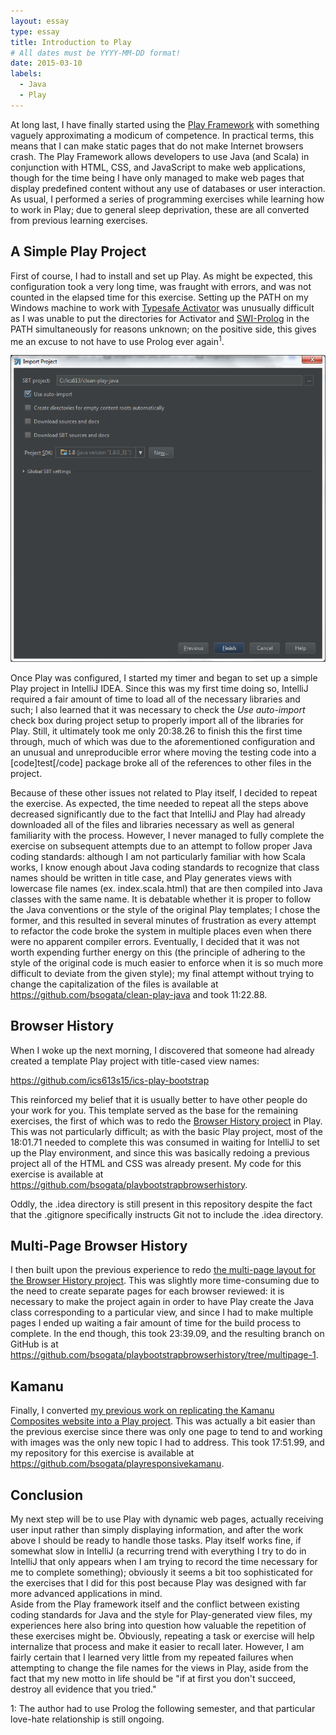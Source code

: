 ```yaml
---
layout: essay
type: essay
title: Introduction to Play
# All dates must be YYYY-MM-DD format!
date: 2015-03-10
labels:
  - Java
  - Play
---
```


At long last, I have finally started using the [Play Framework](https://playframework.com/) with something vaguely approximating a modicum of competence.  In practical terms, this means that I can make static pages that do not make Internet browsers crash.  The Play Framework allows developers to use Java (and Scala) in conjunction with HTML, CSS, and JavaScript to make web applications, though for the time being I have only managed to make web pages that display predefined content without any use of databases or user interaction.  As usual, I performed a series of programming exercises while learning how to work in Play; due to general sleep deprivation, these are all converted from previous learning exercises.  

## A Simple Play Project 
First of course, I had to install and set up Play.  As might be expected, this configuration took a very long time, was fraught with errors, and was not counted in the elapsed time for this exercise.  Setting up the PATH on my Windows machine to work with [Typesafe Activator](http://typesafe.com/community/core-tools/activator-and-sbt) was unusually difficult as I was unable to put the directories for Activator and [SWI-Prolog](http://www.swi-prolog.org/) in the PATH simultaneously for reasons unknown; on the positive side, this gives me an excuse to not have to use Prolog ever again<sup>1</sup>.

<img class="ui image medium centered floated rounded" src="/images/project-auto-import.png">

Once Play was configured, I started my timer and began to set up a simple Play project in IntelliJ IDEA.  Since this was my first time doing so, IntelliJ required a fair amount of time to load all of the necessary libraries and such; I also learned that it was necessary to check the *Use auto-import* check box during project setup to properly import all of the libraries for Play.  Still, it ultimately took me only 20:38.26 to finish this the first time through, much of which was due to the aforementioned configuration and an unusual and unreproducible error where moving the testing code into a [code]test[/code] package broke all of the references to other files in the project.

Because of these other issues not related to Play itself, I decided to repeat the exercise.  As expected, the time needed to repeat all the steps above decreased significantly due to the fact that IntelliJ and Play had already downloaded all of the files and libraries necessary as well as general familiarity with the process.  However, I never managed to fully complete the exercise on subsequent attempts due to an attempt to follow proper Java coding standards: although I am not particularly familiar with how Scala works, I know enough about Java coding standards to recognize that class names should be written in title case, and Play generates views with lowercase file names (ex. index.scala.html) that are then compiled into Java classes with the same name.  It is debatable whether it is proper to follow the Java conventions or the style of the original Play templates; I chose the former, and this resulted in several minutes of frustration as every attempt to refactor the code broke the system in multiple places even when there were no apparent compiler errors.  Eventually, I decided that it was not worth expending further energy on this (the principle of adhering to the style of the original code is much easier to enforce when it is so much more difficult to deviate from the given style); my final attempt without trying to change the capitalization of the files is available at <https://github.com/bsogata/clean-play-java> and took 11:22.88.

## Browser History
When I woke up the next morning, I discovered that someone had already created a template Play project with title-cased view names:


<https://github.com/ics613s15/ics-play-bootstrap>


This reinforced my belief that it is usually better to have other people do your work for you.  This template served as the base for the remaining exercises, the first of which was to redo the [Browser History project](https://github.com/bsogata/browserhistory) in Play.  This was not particularly difficult; as with the basic Play project, most of the 18:01.71 needed to complete this was consumed in waiting for IntelliJ to set up the Play environment, and since this was basically redoing a previous project all of the HTML and CSS was already present.  My code for this exercise is available at <https://github.com/bsogata/playbootstrapbrowserhistory>.

Oddly, the .idea directory is still present in this repository despite the fact that the .gitignore specifically instructs Git not to include the .idea directory.

## Multi-Page Browser History
I then built upon the previous experience to redo [the multi-page layout for the Browser History project](https://github.com/bsogata/browserhistory/tree/multipage).  This was slightly more time-consuming due to the need to create separate pages for each browser reviewed: it is necessary to make the project again in order to have Play create the Java class corresponding to a particular view, and since I had to make multiple pages I ended up waiting a fair amount of time for the build process to complete.  In the end though, this took 23:39.09, and the resulting branch on GitHub is at <https://github.com/bsogata/playbootstrapbrowserhistory/tree/multipage-1>.


## Kamanu
Finally, I converted [my previous work on replicating the Kamanu Composites website into a Play project](https://github.com/bsogata/responsivekamanu).  This was actually a bit easier than the previous exercise since there was only one page to tend to and working with images was the only new topic I had to address.  This took 17:51.99, and my repository for this exercise is available at <https://github.com/bsogata/playresponsivekamanu>.

## Conclusion
My next step will be to use Play with dynamic web pages, actually receiving user input rather than simply displaying information, and after the work above I should be ready to handle those tasks.  Play itself works fine, if somewhat slow in IntelliJ (a recurring trend with everything I try to do in IntelliJ that only appears when I am trying to record the time necessary for me to complete something); obviously it seems a bit too sophisticated for the exercises that I did for this post because Play was designed with far more advanced applications in mind.  
Aside from the Play framework itself and the conflict between existing coding standards for Java and the style for Play-generated view files, my experiences here also bring into question how valuable the repetition of these exercises might be.  Obviously, repeating a task or exercise will help internalize that process and make it easier to recall later.  However, I am fairly certain that I learned very little from my repeated failures when attempting to change the file names for the views in Play, aside from the fact that my new motto in life should be "if at first you don't succeed, destroy all evidence that you tried."

1: The author had to use Prolog the following semester, and that particular love-hate relationship is still ongoing.
